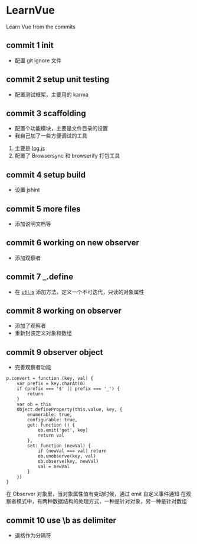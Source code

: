 # LearnVue
Learn Vue from the commits

## commit 1 init
- 配置 git ignore 文件

## commit 2 setup unit testing
- 配置测试框架，主要用的 karma

## commit 3 scaffolding
- 配置个功能模块，主要是文件目录的设置
- 我自己加了一些方便调试的工具
1. 主要是 [log.js](https://github.com/wmzhong/LearnVue/blob/master/dist/log.js)
2. 配置了 Browsersync 和 browserify 打包工具

## commit 4 setup build
- 设置 jshint

## commit 5 more files
- 添加说明文档等

## commit 6 working on new observer
- 添加观察者

## commit 7 _.define
- 在 [util.js](https://github.com/wmzhong/LearnVue/blob/master/src/util.js) 添加方法，定义一个不可迭代，只读的对象属性

## commit 8 working on observer
- 添加了观察者
- 重新封装定义对象和数组

## commit 9 observer object
- 完善观察者功能
```
p.convert = function (key, val) {
    var prefix = key.charAt(0)
    if (prefix === '$' || prefix === '_') {
        return
    }
    var ob = this
    Object.defineProperty(this.value, key, {
        enumerable: true,
        configurable: true,
        get: function () {
            ob.emit('get', key)
            return val
        },
        set: function (newVal) {
            if (newVal === val) return
            ob.unobserve(key, val)
            ob.observe(key, newVal)
            val = newVal
        }
    })
}
```
在 Observer 对象里，当对象属性值有变动时候，通过 emit 自定义事件通知
在观察者模式中，有两种数据结构的处理方式，一种是针对对象，另一种是针对数组

## commit 10 use \\b as delimiter
- 退格作为分隔符
